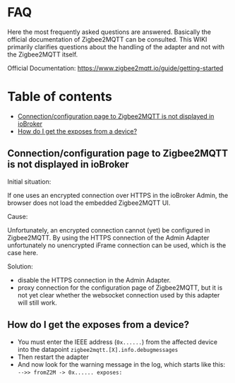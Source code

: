 # FAQ

Here the most frequently asked questions are answered. Basically the official documentation of Zigbee2MQTT can be consulted. 
This WIKI primarily clarifies questions about the handling of the adapter and not with the Zigbee2MQTT itself.

Official Documentation: https://www.zigbee2mqtt.io/guide/getting-started

# Table of contents 
- [Connection/configuration page to Zigbee2MQTT is not displayed in ioBroker](#1)
- [How do I get the exposes from a device?](#2)


## Connection/configuration page to Zigbee2MQTT is not displayed in ioBroker <a name="1"></a>
Initial situation:

If one uses an encrypted connection over HTTPS in the ioBroker Admin, the browser does not load the embedded Zigbee2MQTT UI.

Cause:

Unfortunately, an encrypted connection cannot (yet) be configured in Zigbee2MQTT. By using the HTTPS connection of the Admin Adapter unfortunately no unencrypted iFrame connection can be used, which is the case here.

Solution:
-  disable the HTTPS connection in the Admin Adapter.
-  proxy connection for the configuration page of Zigbee2MQTT, but it is not yet clear whether the websocket connection used by this adapter will still work.

## How do I get the exposes from a device? <a name="2"></a>

- You must enter the IEEE address (`0x......`) from the affected device into the datapoint `zigbee2mqtt.[X].info.debugmessages`
- Then restart the adapter
- And now look for the warning message in the log, which starts like this: `-->> fromZ2M -> 0x...... exposes:`